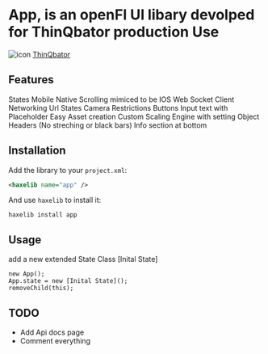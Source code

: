 
# App, is an openFl UI libary devolped for ThinQbator production Use

![icon](https://static.wixstatic.com/media/070b20_d1d024bcce924b86b555be7c8f1f21a4~mv2_d_1732_2812_s_2.png/v1/fill/w_196,h_319,al_c,usm_0.66_1.00_0.01/070b20_d1d024bcce924b86b555be7c8f1f21a4~mv2_d_1732_2812_s_2.png)
[ThinQbator](https://www.thinqbator.net/)
## Features
States
Mobile Native Scrolling mimiced to be IOS
Web Socket Client Networking
Url States
Camera Restrictions
Buttons
Input text with Placeholder
Easy Asset creation
Custom Scaling Engine with setting Object Headers (No streching or black bars)
Info section at bottom

## Installation

Add the library to your `project.xml`:

```xml
<haxelib name="app" />
```

And use `haxelib` to install it:

```shell
haxelib install app
```

## Usage

add a new extended State Class [Inital State]
```
new App();
App.state = new [Inital State]();
removeChild(this);
```

## TODO

- Add Api docs page
- Comment everything